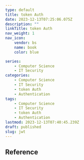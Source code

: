 ```yaml
---
type: default
title: token Auth
date: 2023-12-13T07:25:06.075Z
description: ""
linkTitle: token Auth
nav_weight: 1
nav_icon:
    vendor: bs
    name: book
    color: blue

series:
    - Computer Science
    - IT Security
categories:
    - Computer Science
    - IT Security
    - token Auth
    - Authentication
tags:
    - Computer Science
    - IT Security
    - token Auth
    - Authentication
lastmod: 2023-12-13T07:40:45.239Z
draft: published
slug: jwt
---
```


## Reference
